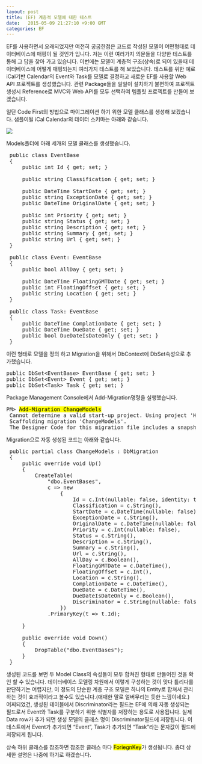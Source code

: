 ```yaml
---
layout: post
title: (EF) 계층적 모델에 대한 테스트
date:   2015-05-09 21:27:10 +9:00 GMT
categories: EF
---
```


EF를 사용하면서 오래되었지만 여전히 궁굼한점은 코드로 작성된 모델이 어떤형태로 데이터베이스에 매핑이 될 것인가 입니다. 저는 이런 여러가지 의문들을 다양한 테스트를 통해 그 답을 찾아 가고 있습니다. 이번에는 모델이 계층적 구조(상속)로 되어 있을때 데이터베이스에 어떻게 매핑되는지 여러가지 테스트를 해 보았습니다.
테스트를 위한 예로 iCal기반 Calendar의 Event와 Task를 모델로 결정하고 새로운 EF를 사용할 Web API 프로젝트를 생성했습니다. 관련 Package들을 일일이 설치하기 불편하여 프로젝트 생성시 Reference로 MVC와 Web API를 모두 선택하여 템플릿 프로젝트를 만들어 보겠습니다.

일단 Code First의 방법으로 마이그레이션 하기 위한 모델 클래스를 생성해 보겠습니다. 샘플이될 iCal Calendar의 데이터 스키마는 아래와 같습니다.

![](http://cfile23.uf.tistory.com/image/243E38415537AD8705042E)

Models폴더에 아래 세개의 모델 클래스를 생성했습니다.

<pre class="prettyprint">
 public class EventBase
 {
     public int Id { get; set; }
 
     public string Classification { get; set; }
 
     public DateTime StartDate { get; set; }
     public string ExceptionDate { get; set; }
     public DateTime OriginalDate { get; set; }
 
     public int Priority { get; set; }
     public string Status { get; set; }
     public string Description { get; set; }
     public string Summary { get; set; }
     public string Url { get; set; }
 }
 
 public class Event: EventBase
 {
     public bool AllDay { get; set; }
 
     public DateTime FloatingGMTDate { get; set; }
     public int FloatingOffset { get; set; }
     public string Location { get; set; }
 }
 
 public class Task: EventBase
 {
     public DateTime ComplationDate { get; set; }
     public DateTime DueDate { get; set; }
     public bool DueDateIsDateOnly { get; set; }
 }
</pre>

이런 형태로 모델을 정의 하고 Migration을 위해서 DbContext에 DbSet속성으로 추가했습니다.

<pre class="prettyprint">
public DbSet&lt;EventBase&gt; EventBase { get; set; }
public DbSet&lt;Event&gt; Event { get; set; }
public DbSet&lt;Task&gt; Task { get; set; }
</pre>

Package Management Console에서 Add-Migration명령을 실행했습니다.

<pre>
PM> <mark>Add-Migration ChangeModels</mark>
 Cannot determine a valid start-up project. Using project 'HierarchicalModelTest' instead. Your configuration file and working directory may not be set as expected. Use the -StartUpProjectName parameter to set one explicitly. Use the -Verbose switch for more information.
 Scaffolding migration 'ChangeModels'.
 The Designer Code for this migration file includes a snapshot of your current Code First model. This snapshot is used to calculate the changes to your model when you scaffold the next migration. If you make additional changes to your model that you want to include in this migration, then you can re-scaffold it by running 'Add-Migration ChangeModels' again.
</pre>

Migration으로 자동 생성된 코드는 아래와 같습니다.

<pre class="prettyprint">
 public partial class ChangeModels : DbMigration
 {
     public override void Up()
     {
         CreateTable(
             "dbo.EventBases",
             c => new
                 {
                     Id = c.Int(nullable: false, identity: true),
                     Classification = c.String(),
                     StartDate = c.DateTime(nullable: false),
                     ExceptionDate = c.String(),
                     OriginalDate = c.DateTime(nullable: false),
                     Priority = c.Int(nullable: false),
                     Status = c.String(),
                     Description = c.String(),
                     Summary = c.String(),
                     Url = c.String(),
                     AllDay = c.Boolean(),
                     FloatingGMTDate = c.DateTime(),
                     FloatingOffset = c.Int(),
                     Location = c.String(),
                     ComplationDate = c.DateTime(),
                     DueDate = c.DateTime(),
                     DueDateIsDateOnly = c.Boolean(),
                     Discriminator = c.String(nullable: false, maxLength: 128),
                 })
             .PrimaryKey(t => t.Id);
         
     }
     
     public override void Down()
     {
         DropTable("dbo.EventBases");
     }
 }
</pre>

생성된 코드를 보면 두 Model Class의 속성들이 모두 합쳐진 형태로 만들어진 것을 확인 할 수 있습니다. 데이터베이스 모델링 차원에서 이렇게 구성하는 것이 맞다 틀리다를 판단하기는 어렵지만, 이 정도의 단순한 계층 구조 모델은 하나의 Entity로 합쳐서 관리하는 것이 효과적이라고 볼수도 있습니다.(애매한 말로 얼버무리는 듯한 느낌이네요.)
어찌되었건, 생성된 테이블에서 Discriminator라는 필드는 EF에 의해 자동 생성되는 필드로서 Event와 Task를 구분하기 위한 식별자를 저장하는 용도로 사용됩니다. 실제 Data row가 추가 되면 생성 모델의 클래스 명이 Discriminator필드에 저장됩니다.
이 테스트에서 Event가 추가되면 “Event”, Task가 추가되면 “Task”라는 문자값이 필드에 저장되게 됩니다.


상속 하위 클래스를 참조하면 참조한 클래스 마다 <mark>ForiegnKey</mark>가 생성됩니다. 좀더 상세한 설명은 나중에 하기로 하겠습니다.